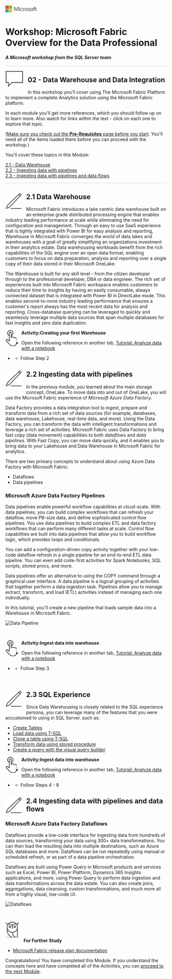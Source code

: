 ![](../graphics/microsoftlogo.png)

# Workshop: Microsoft Fabric Overview for the Data Professional

#### <i>A Microsoft workshop from the SQL Server team</i>

<p style="border-bottom: 1px solid lightgrey;"></p>

<img style="float: left; margin: 0px 15px 15px 0px;" src="../graphics/textbubble.png"> <h2>02 - Data Warehouse and Data Integration</h2>

In this workshop you'll cover using The Microsoft Fabric Platform to implement a complete Analytics solution using the Microsoft Fabric platform.

In each module you'll get more references, which you should follow up on to learn more. Also watch for links within the text - click on each one to explore that topic.

(<a href="https://github.com/sqlballs/MicrosoftFabricPre-Con/blob/main/fabricoverview/00%20-%20Pre-Requisites.md" target="_blank">Make sure you check out the <b>Pre-Requisites</b> page before you start</a>. You'll need all of the items loaded there before you can proceed with the workshop.)

You'll cover these topics in this Module:

<dl>
  <dt><a href="#21-Data Warehouse">2.1 - Data Warehouse</a></dt>
  <dt><a href="#22-Data Flows Gen 2">2.2 - Ingesting data with pipelines</a></dt>
  <dt><a href="#23-ingesting-data-with-pipelines-and-data-flows">2.3 - Ingesting data with pipelines and data flows</a></dt>
  </dl>

<p style="border-bottom: 1px solid lightgrey;"></p>

<h2 id="01"><img style="float: left; margin: 0px 15px 15px 0px;" src="../graphics/pencil2.png">2.1 Data Warehouse</h2>

Microsoft Fabric introduces a lake centric data warehouse built on an enterprise grade distributed processing engine that enables industry leading performance at scale while eliminating the need for configuration and management. Through an easy to use SaaS experience that is tightly integrated with Power BI for easy analysis and reporting, Warehouse in Microsoft Fabric converges the world of data lakes and warehouses with a goal of greatly simplifying an organizations investment in their analytics estate. Data warehousing workloads benefit from the rich capabilities of the SQL engine over an open data format, enabling customers to focus on data preparation, analysis and reporting over a single copy of their data stored in their Microsoft OneLake.

The Warehouse is built for any skill level - from the citizen developer through to the professional developer, DBA or data engineer. The rich set of experiences built into Microsoft Fabric workspace enables customers to reduce their time to insights by having an easily consumable, always connected dataset that is integrated with Power BI in DirectLake mode. This enables second-to-none industry leading performance that ensures a customer's report always has the most recent data for analysis and reporting. Cross-database querying can be leveraged to quickly and seamlessly leverage multiple data sources that span multiple databases for fast insights and zero data duplication.  

<p><img style="float: left; margin: 0px 15px 15px 0px;" src="../graphics/point1.png"><b>Activity:Creating your first Warehouse</b></p>

- Open the following reference in another tab, [Tutorial: Analyze data with a notebook](https://learn.microsoft.com/en-us/fabric/data-warehouse/tutorial-create-warehouse)


- - Follow Step 2

<h2 id="02"><img style="float: left; margin: 0px 15px 15px 0px;" src="../graphics/pencil2.png">2.2 Ingesting data with pipelines</h2>

In the previous module, you learned about the main storage concept, OneLake. To move data into and out of OneLake, you will use the Microsoft Fabric experience of *Microsoft Azure Data Factory*.

Data Factory provides a data integration tool to ingest, prepare and transform data from a rich set of data sources (for example, databases, data warehouse, Lakehouse, real-time data, and more). Using the Data Factory, you can transform the data with intelligent transformations and leverage a rich set of activities. Microsoft Fabric uses Data Factory to  bring fast copy (data movement) capabilities to both *dataflows* and *data pipelines*. With Fast Copy, you can move data quickly, and it enables you to bring data to your Lakehouse and Data Warehouse in Microsoft Fabric for analytics.

There are two primary concepts to understand about using Azure Data Factory with Microsoft Fabric: 

- Dataflows
- Data pipelines

 <h3>Microsoft Azure Data Factory Pipelines</h3>

Data pipelines enable powerful workflow capabilities at cloud-scale. With data pipelines, you can build complex workflows that can refresh your dataflow, move PB-size data, and define sophisticated control flow pipelines. You use data pipelines to build complex ETL and data factory workflows that can perform many different tasks at scale. Control flow capabilities are built into data pipelines that allow you to build workflow logic, which provides loops and conditionals.

You can add a configuration-driven copy activity together with your low-code dataflow refresh in a single pipeline for an end-to-end ETL data pipeline. You can even add code-first activities for Spark Notebooks, SQL scripts, stored procs, and more.

Data pipelines offer an alternative to using the COPY command through a graphical user interface. A data pipeline is a logical grouping of activities that together perform a data ingestion task. Pipelines allow you to manage extract, transform, and load (ETL) activities instead of managing each one individually.

In this tutorial, you'll create a new pipeline that loads sample data into a Warehouse in Microsoft Fabric.

![Data Pipeline](https://learn.microsoft.com/en-us/fabric/data-factory/media/data-factory-overview/data-pipelines.png#lightbox)

<br>

<p><img style="float: left; margin: 0px 15px 15px 0px;" src="../graphics/point1.png"><b>Activity:Ingest data into warehouse</b></p>

- Open the following reference in another tab, [Tutorial: Analyze data with a notebook](https://learn.microsoft.com/en-us/fabric/data-warehouse/tutorial-ingest-data)


- - Follow Step 3

<br>
<p>



<h2 id="03"><img style="float: left; margin: 0px 15px 15px 0px;" src="../graphics/pencil2.png">2.3 SQL Experience</h2>

Since Data Warehousing is closely related to the SQL experience persona, you can leverage many of the features that you were accustomed to using in SQL Server, such as:

- <a href="https://learn.microsoft.com/en-us/fabric/data-warehouse/tutorial-create-tables" target="_blank">Create Tables</a>
- <a href="https://learn.microsoft.com/en-us/fabric/data-warehouse/tutorial-load-data" target="_blank">Load data using T-SQL</a>
- <a href="https://learn.microsoft.com/en-us/fabric/data-warehouse/tutorial-clone-table" target="_blank">Clone a table using T-SQL</a>
- <a href="https://learn.microsoft.com/en-us/fabric/data-warehouse/tutorial-transform-data" target="_blank">Transform data using stored procedure</a>
- <a href="https://learn.microsoft.com/en-us/fabric/data-warehouse/tutorial-visual-query" target="_blank">Create a query with the visual query builder</a>
  


<p><img style="float: left; margin: 0px 15px 15px 0px;" src="../graphics/point1.png"><b>Activity:Ingest data into warehouse</b></p>

- Open the following reference in another tab, [Tutorial: Analyze data with a notebook](https://learn.microsoft.com/en-us/fabric/data-warehouse/tutorial-analyze-data-notebook)


- - Follow Steps 4 - 8




<p>


<h2 id="03"><img style="float: left; margin: 0px 15px 15px 0px;" src="../graphics/pencil2.png">2.4 Ingesting data with pipelines and data flows</h2>



<h3>Microsoft Azure Data Factory Dataflows</h3>

Dataflows provide a low-code interface for ingesting data from hundreds of data sources, transforming your data using 300+ data transformations. You can then load the resulting data into multiple destinations, such as Azure SQL databases and more. Dataflows can be run repeatedly using manual or scheduled refresh, or as part of a data pipeline orchestration.

Dataflows are built using Power Query in Microsoft products and services such as Excel, Power BI, Power Platform, Dynamics 365 Insights applications, and more, using Power Query to perform data ingestion and data transformations across the data estate. You can also create joins, aggregations, data cleansing, custom transformations, and much more all from a highly visual, low-code UI.

![Dataflows](https://learn.microsoft.com/en-us/fabric/data-factory/media/data-factory-overview/dataflow-experience.png#lightbox)

<br>




<p><img style="margin: 0px 15px 15px 0px;" src="../graphics/owl.png"><b>For Further Study</b></p>
<ul>
 <li><a href="https://learn.microsoft.com/en-us/fabric/release-plan/">Microsoft Fabric release plan documentation</a></li>
    

</ul>


Congratulations! You have completed this Module. If you understand the concepts here and have completed all of the Activities, you can [proceed to the next Module](https://github.com/sqlballs/MicrosoftFabricPre-Con/blob/main/fabricoverview/03%20-%20The%20Data%20Lakehouse.md).
